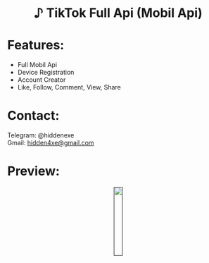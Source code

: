<div align="center">
  <h1>♪ TikTok Full Api (Mobil Api)</h1>
</div>
 
# Features:

- Full Mobil Api
- Device Registration
- Account Creator
- Like, Follow, Comment, View, Share
 
# Contact:

Telegram: @hiddenexe
<br>
Gmail: hidden4xe@gmail.com
 
# Preview:

<div align="center">
      <a href="">
         <img src="https://png.pngtree.com/png-vector/20221018/ourmid/pngtree-youtube-social-media-round-icon-png-image_6315993.png" style="width:20%;">
      </a>

</div>




